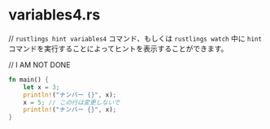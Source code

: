 # variables4.rs

// `rustlings hint variables4` コマンド、もしくは `rustlings watch` 中に `hint` コマンドを実行することによってヒントを表示することができます。

// I AM NOT DONE

```rust
fn main() {
    let x = 3;
    println!("ナンバー {}", x);
    x = 5; // この行は変更しないで
    println!("ナンバー {}", x);
}
```

<!---
// variables4.rs
// Execute `rustlings hint variables4` or use the `hint` watch subcommand for a hint.

// I AM NOT DONE

fn main() {
    let x = 3;
    println!("Number {}", x);
    x = 5; // don't change this line
    println!("Number {}", x);
}
--->
